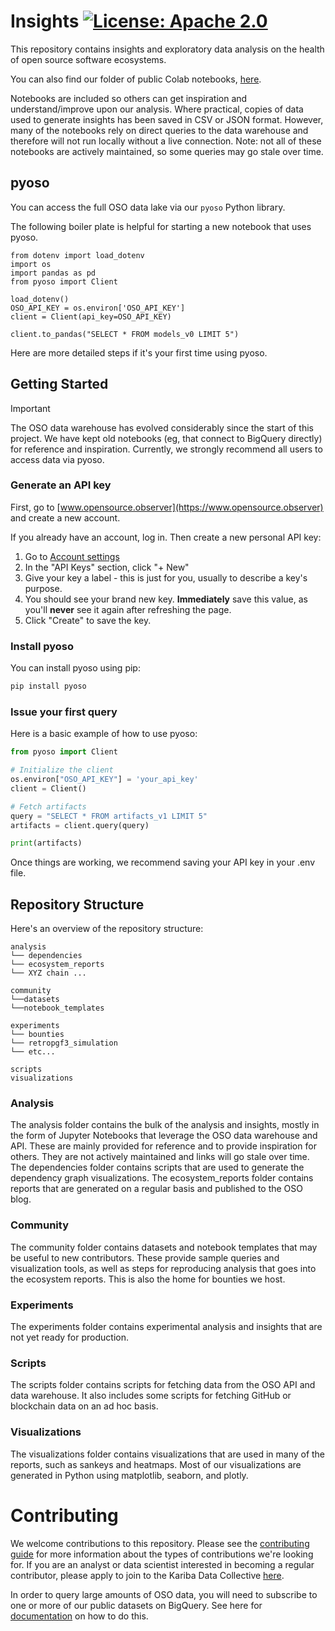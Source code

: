 # Insights  [![License: Apache 2.0][license-badge]][license]

[license]: https://opensource.org/license/apache-2-0/
[license-badge]: https://img.shields.io/badge/License-Apache2.0-blue.svg

This repository contains insights and exploratory data analysis on the health of open source software ecosystems. 

You can also find our folder of public Colab notebooks, [here](https://drive.google.com/drive/folders/1mzqrSToxPaWhsoGOR-UVldIsaX1gqP0F).

Notebooks are included so others can get inspiration and understand/improve upon our analysis. Where practical, copies of data used to generate insights has been saved in CSV or JSON format. However, many of the notebooks rely on direct queries to the data warehouse and therefore will not run locally without a live connection. Note: not all of these notebooks are actively maintained, so some queries may go stale over time.

## pyoso

You can access the full OSO data lake via our `pyoso` Python library.

The following boiler plate is helpful for starting a new notebook that uses pyoso.

```
from dotenv import load_dotenv
import os
import pandas as pd
from pyoso import Client

load_dotenv()
OSO_API_KEY = os.environ['OSO_API_KEY']
client = Client(api_key=OSO_API_KEY)

client.to_pandas("SELECT * FROM models_v0 LIMIT 5")
```

Here are more detailed steps if it's your first time using pyoso.

## Getting Started

> [!IMPORTANT]  
> The OSO data warehouse has evolved considerably since the start of this project. We have kept old notebooks (eg, that connect to BigQuery directly) for reference and inspiration. Currently, we strongly recommend all users to access data via pyoso.

### Generate an API key

First, go to [www.opensource.observer](https://www.opensource.observer) and create a new account.

If you already have an account, log in. Then create a new personal API key:

1. Go to [Account settings](https://www.opensource.observer/app/settings)
2. In the "API Keys" section, click "+ New"
3. Give your key a label - this is just for you, usually to describe a key's purpose.
4. You should see your brand new key. **Immediately** save this value, as you'll **never** see it again after refreshing the page.
5. Click "Create" to save the key.

### Install pyoso

You can install pyoso using pip:

```bash
pip install pyoso
```

### Issue your first query

Here is a basic example of how to use pyoso:

```python
from pyoso import Client

# Initialize the client
os.environ["OSO_API_KEY"] = 'your_api_key'
client = Client()

# Fetch artifacts
query = "SELECT * FROM artifacts_v1 LIMIT 5"
artifacts = client.query(query)

print(artifacts)
```

Once things are working, we recommend saving your API key in your .env file.

## Repository Structure

Here's an overview of the repository structure:

```
analysis
└── dependencies
└── ecosystem_reports
└── XYZ chain ...

community
└──datasets
└──notebook_templates

experiments
└── bounties
└── retropgf3_simulation
└── etc...

scripts
visualizations
```

### Analysis

The analysis folder contains the bulk of the analysis and insights, mostly in the form of Jupyter Notebooks that leverage the OSO data warehouse and API. These are mainly provided for reference and to provide inspiration for others. They are not actively maintained and links will go stale over time. The dependencies folder contains scripts that are used to generate the dependency graph visualizations. The ecosystem_reports folder contains reports that are generated on a regular basis and published to the OSO blog.


### Community 

The community folder contains datasets and notebook templates that may be useful to new contributors. These provide sample queries and visualization tools, as well as steps for reproducing analysis that goes into the ecosystem reports. This is also the home for bounties we host.

### Experiments

The experiments folder contains experimental analysis and insights that are not yet ready for production. 

### Scripts

The scripts folder contains scripts for fetching data from the OSO API and data warehouse. It also includes some scripts for fetching GitHub or blockchain data on an ad hoc basis.

### Visualizations

The visualizations folder contains visualizations that are used in many of the reports, such as sankeys and heatmaps. Most of our visualizations are generated in Python using matplotlib, seaborn, and plotly.

# Contributing

We welcome contributions to this repository. Please see the [contributing guide](https://docs.opensource.observer/docs/contribute/) for more information about the types of contributions we're looking for. If you are an analyst or data scientist interested in becoming a regular contributor, please apply to join to the Kariba Data Collective [here](https://www.opensource.observer/data-collective).

In order to query large amounts of OSO data, you will need to subscribe to one or more of our public datasets on BigQuery. See here for [documentation](https://docs.opensource.observer/docs/integrate/) on how to do this.
